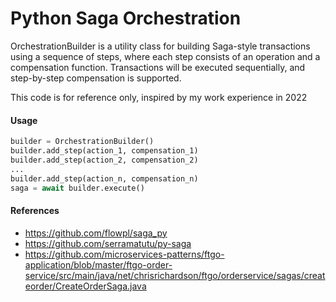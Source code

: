 # Python Saga Orchestration

OrchestrationBuilder is a utility class for building Saga-style transactions using a sequence of steps, where each step consists of an operation and a compensation function. Transactions will be executed sequentially, and step-by-step compensation is supported.

This code is for reference only, inspired by my work experience in 2022

#### Usage

```python
builder = OrchestrationBuilder()
builder.add_step(action_1, compensation_1)
builder.add_step(action_2, compensation_2)
...
builder.add_step(action_n, compensation_n)
saga = await builder.execute()
```

#### References

- https://github.com/flowpl/saga_py
- https://github.com/serramatutu/py-saga
- https://github.com/microservices-patterns/ftgo-application/blob/master/ftgo-order-service/src/main/java/net/chrisrichardson/ftgo/orderservice/sagas/createorder/CreateOrderSaga.java